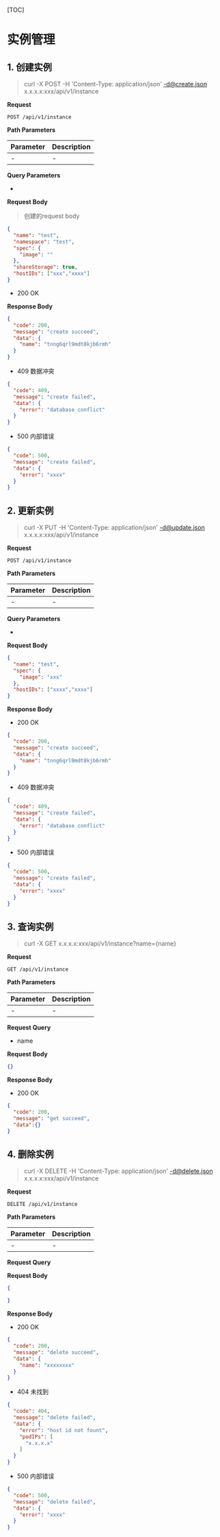 [TOC]

#  实例管理

## 1. 创建实例 

> curl -X POST -H 'Content-Type: application/json' -d@create.json x.x.x.x:xxx/api/v1/instance

**Request**

`POST /api/v1/instance`

**Path Parameters**

| Parameter | Description                              |
| --------- | ---------------------------------------- |
| -     | -                   |


**Query Parameters**

- 


**Request Body**

> 创建的request body



```json
{
  "name": "test",
  "namespace": "test",
  "spec": {
    "image": ""
  },
  "shareStorage": true,
  "hostIDs": ["xxx","xxxx"]
}
```



- 200 OK

**Response Body**


```json
{
  "code": 200,
  "message": "create succeed",
  "data": {
    "name": "tnng6qrl9mdt8kjb6rmh"
  }
}
```

- 409 数据冲突

```json
{
  "code": 409,
  "message": "create failed",
  "data": {
    "error": "database conflict"
  }
}
```

- 500 内部错误

```json
{
  "code": 500,
  "message": "create failed",
  "data": {
    "error": "xxxx"
  }
}
```


## 2. 更新实例

> curl -X PUT -H 'Content-Type: application/json' -d@update.json x.x.x.x:xxx/api/v1/instance

**Request**

`POST /api/v1/instance`

**Path Parameters**

| Parameter | Description                              |
| --------- | ---------------------------------------- |
| -     | -                   |


**Query Parameters**

- 


**Request Body**

```json
{
  "name": "test",
  "spec": {
    "image": "xxx"
  },
  "hostIDs": ["xxxx","xxxx"]
}
```



**Response Body**

- 200 OK

```json
{
  "code": 200,
  "message": "create succeed",
  "data": {
    "name": "tnng6qrl9mdt8kjb6rmh"
  }
}
```

- 409 数据冲突

```json
{
  "code": 409,
  "message": "create failed",
  "data": {
    "error": "database conflict"
  }
}
```


- 500 内部错误

```json
{
  "code": 500,
  "message": "create failed",
  "data": {
    "error": "xxxx"
  }
}
```


## 3. 查询实例

> curl -X GET  x.x.x.x:xxx/api/v1/instance?name={name}

**Request**

`GET /api/v1/instance`

**Path Parameters**

| Parameter | Description                              |
| --------- | ---------------------------------------- |
| -      | -                   |


**Request Query**

- name

**Request Body**

```json
{}   
```

**Response Body**

- 200 OK

```json
{
  "code": 200,
  "message": "get succeed",
  "data":{}
}
```


## 4. 删除实例


> curl -X DELETE -H 'Content-Type: application/json' -d@delete.json x.x.x.x:xxx/api/v1/instance

**Request**

`DELETE /api/v1/instance`

**Path Parameters**

| Parameter | Description                              |
| --------- | ---------------------------------------- |
| -      | -                   |


**Request Query**



**Request Body**

```json
{

}   
```

**Response Body**

- 200 OK

```json
{
  "code": 200,
  "message": "delete succeed",
  "data": {
    "name": "xxxxxxxx"
  }
}
```

- 404  未找到

```json
{
  "code": 404,
  "message": "delete failed",
  "data": {
    "error": "host id not fount",
    "podIPs": [
      "x.x.x.x"
    ]
  }
}
```

- 500 内部错误

```json
{
  "code": 500,
  "message": "delete failed",
  "data": {
    "error": "xxxx"
  }
}
```
